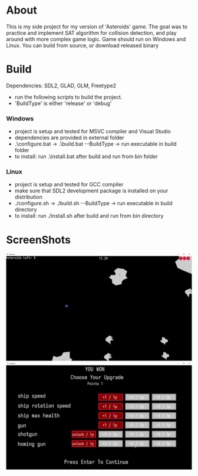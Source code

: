 # About

This is my side project for my version of 'Asteroids' game.
The goal was to practice and implement SAT algorithm for collision detection, and
play around with more complex game logic.
Game should run on Windows and Linux.
You can build from source, or download released binary

# Build

Dependencies: SDL2, GLAD, GLM, Freetype2
- run the following scripts to build the project.
- 'BuildType' is either 'release' or 'debug'

### Windows
- project is setup and tested for MSVC compiler and Visual Studio
- dependencies are provided in external folder
- .\configure.bat -> .\build.bat --BuildType -> run executable in build folder 
- to install: run .\install.bat after build and run from bin folder

### Linux
- project is setup and tested for GCC compiler
- make sure that SDL2 development package is installed on your distribution
- ./configure.sh -> ./build.sh --BuildType -> run executable in build directory
- to install: run ./install.sh after build and run from bin directory

# ScreenShots
![](./1.png)
![](./2.png)
